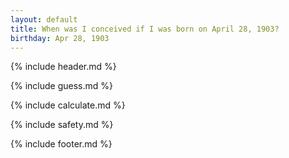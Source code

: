 ```yaml
---
layout: default
title: When was I conceived if I was born on April 28, 1903?
birthday: Apr 28, 1903
---
```


{% include header.md %}

{% include guess.md %}

{% include calculate.md %}

{% include safety.md %}

{% include footer.md %}



